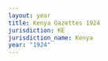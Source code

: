 ```yaml
---
layout: year
title: Kenya Gazettes 1924
jurisdiction: KE
jurisdiction_name: Kenya
year: "1924"
---
```

